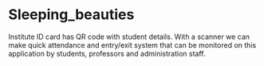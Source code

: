 # Sleeping_beauties
Institute ID card has QR code with student details. With a scanner we can make quick attendance and entry/exit system that can be monitored on this application by students, professors and administration staff.
